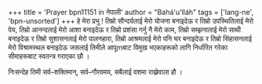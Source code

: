 +++
title = 'Prayer bpn11151 in नेपाली'
author = "Bahá'u'lláh"
tags = ['lang-ne', 'bpn-unsorted']
+++
हे मेरा प्रभु ! तिम्रो सौन्दर्यलाई मेरो योजना बनाइदेऊ र तिम्रो उपस्थितिलाई मेरो पेय, तिम्रो आनन्दलाई मेरो आशा बनाइदेऊ र तिम्रो प्रशंसा गर्नु नै मेरो काम, तिम्रो सम्झनालाई मेरो साथी बनाइदेऊ र तिम्रो सुशासनलाई मेरो पालनहारा, तिम्रो आश्रमलाई मेरो पनि घर बनाइदेऊ र तिम्रो सिंहासनलाई मेरो विश्रामस्थल बनाइदेऊ जसलाई तिमीले आपूmबाट विमुख भएकाहरूको लागि निर्धारित गरेका सीमाहरूबाट स्वतन्त्र गराएका छौ । 

निःसन्देह तिमी सर्व–शक्तिमान्, सर्व–गौरवमय, सबैलाई वशमा राख्नेवाला हौ ।
